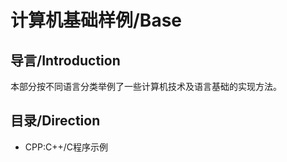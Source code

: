 # 计算机基础样例/Base
## 导言/Introduction
本部分按不同语言分类举例了一些计算机技术及语言基础的实现方法。
## 目录/Direction
* CPP:C++/C程序示例



